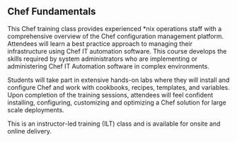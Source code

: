 ## Chef Fundamentals

This Chef training class provides experienced *nix operations staff with a comprehensive overview of the Chef configuration management platform. Attendees will learn a best practice approach to managing their infrastructure using Chef IT automation software. This course develops the skills required by system administrators who are implementing or administering Chef IT Automation software in complex environments.

Students will take part in extensive hands-on labs where they will install and configure Chef and work with cookbooks, recipes, templates, and variables. Upon completion of the training sessions, attendees will feel confident installing, configuring, customizing and optimizing a Chef solution for large scale deployments.

This is an instructor-led training (ILT) class and is available for onsite and online delivery.
